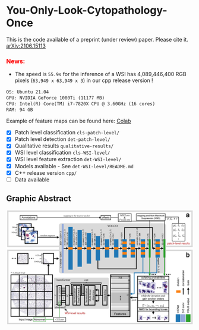 # You-Only-Look-Cytopathology-Once

This is the code available of a preprint (under review) paper. Please cite it. [arXiv:2106.15113](https://arxiv.org/abs/2106.15113)

### <font color='red'> News: </font> 
 - The speed is `55.9s` for the inference of a WSI has 4,089,446,400 RGB pixels (`63,949 x 63,949 x 3`) in our cpp release version ! 
```
OS: Ubuntu 21.04
GPU: NVIDIA GeForce 1080Ti (11177 MB)
CPU: Intel(R) Core(TM) i7-7820X CPU @ 3.60GHz (16 cores)
RAM: 94 GB
```


Example of feature maps can be found here: [Colab](https://colab.research.google.com/drive/1-qvoLT18kf_6Of8BpaMfCvxvwfeyy1sw?usp=sharing)

- [x] Patch level classification `cls-patch-level/`
- [x] Patch level detection `det-patch-level/`
- [x] Qualitative results `qualitative-results/`
- [x] WSI level classification `cls-WSI-level/`
- [x] WSI level feature extraction `det-WSI-level/`
- [x] Models available - See `det-WSI-level/README.md`
- [x] C++ release version `cpp/`
- [ ] Data available

## Graphic Abstract

![graphic abstract](graph-abstract.jpg)
